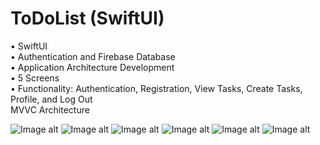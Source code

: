 # ToDoList (SwiftUI)

• SwiftUI<br>
• Authentication and Firebase Database<br>
• Application Architecture Development<br>
• 5 Screens<br>
• Functionality: Authentication, Registration, View Tasks, Create Tasks, Profile, and Log Out<br>
MVVC Architecture<br>

![Image alt](https://github.com/nzhkv/ToDoList/blob/main/1.png)
![Image alt](https://github.com/nzhkv/ToDoList/blob/main/1a.png)
![Image alt](https://github.com/nzhkv/ToDoList/blob/main/2.png)
![Image alt](https://github.com/nzhkv/ToDoList/blob/main/3.png)
![Image alt](https://github.com/nzhkv/ToDoList/blob/main/4.png)
![Image alt](https://github.com/nzhkv/ToDoList/blob/main/5.png)

